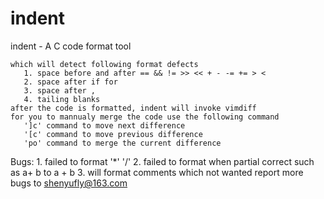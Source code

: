 # indent

indent - A C code format tool

    which will detect following format defects
       1. space before and after == && != >> << + - -= += > <
       2. space after if for
       3. space after , 
       4. tailing blanks
    after the code is formatted, indent will invoke vimdiff
    for you to mannualy merge the code use the following command
       ']c' command to move next difference 
       '[c' command to move previous difference 
       'po' command to merge the current difference
Bugs:  1. failed to format '*' '/'
       2. failed to format when partial correct such as a+ b to a + b
       3. will format comments which not wanted
                      report more bugs to  shenyufly@163.com

